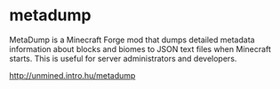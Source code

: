 # metadump
MetaDump is a Minecraft Forge mod that dumps detailed metadata information about blocks and biomes to JSON text files when Minecraft starts. This is useful for server administrators and developers.

http://unmined.intro.hu/metadump
